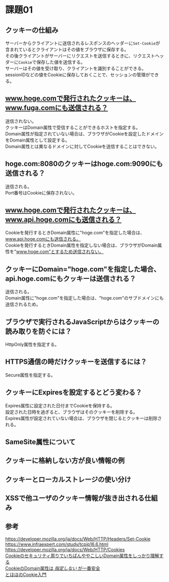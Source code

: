 # 課題01

## クッキーの仕組み

サーバーからクライアントに送信されるレスポンスのヘッダーに`Set-Cookie`が含まれているとクライアントはその値をブラウザに保存する。  
その後クライアントがサーバーにリクエストを送信するときに、リクエストヘッダーに`Cookie`で保存した値を送信する。  
サーバーはその値を受け取り、クライアントを識別することができる。  
sessionIDなどの値をCookieに保存しておくことで、セッションの管理ができる。  

## www.hoge.comで発行されたクッキーは、www.fuga.comにも送信される？

送信されない。  
クッキーはDomain属性で受信することができるホストを指定する。  
Domain属性が指定されていない場合は、ブラウザがCookieを設定したドメインをDomain属性として設定する。  
Domain属性とは異なるドメインに対してCookieを送信することはできない。  

## hoge.com:8080のクッキーはhoge.com:9090にも送信される？  

送信される。  
Port番号はCookieに保存されない。  

## www.hoge.comで発行されたクッキーは、www.api.hoge.comにも送信される？  

Cookieを発行するときDomain属性に"hoge.com"を指定した場合は、www.api.hoge.comにも送信される。  
Cookieを発行するときDomain属性を指定しない場合は、ブラウザがDomain属性を"www.hoge.com"とするため送信されない。  

## クッキーにDomain="hoge.com"を指定した場合、api.hoge.comにもクッキーは送信される？  

送信される。  
Domain属性に"hoge.com"を指定した場合は、"hoge.com"のサブドメインにも送信されるため。  

## ブラウザで実行されるJavaScriptからはクッキーの読み取りを防ぐには？  

HttpOnly属性を指定する。  

## HTTPS通信の時だけクッキーを送信するには？  

Secure属性を指定する。  

## クッキーにExpiresを設定するとどう変わる？  

Expires属性に設定された日付までCookieを保持する。  
設定された日時を過ぎると、ブラウザはそのクッキーを削除する。  
Expires属性が設定されていない場合は、ブラウザを閉じるとクッキーは削除される。  

## SameSite属性について

## クッキーに格納しない方が良い情報の例

## クッキーとローカルストレージの使い分け

## XSSで他ユーザのクッキー情報が抜き出される仕組み

## 参考

<https://developer.mozilla.org/ja/docs/Web/HTTP/Headers/Set-Cookie>  
<https://www.infraexpert.com/study/tcpip16.6.html>  
<https://developer.mozilla.org/ja/docs/Web/HTTP/Cookies>  
[Cookieのセキュリティ周りでいちばんややこしいDomain属性をしっかり理解する](https://qiita.com/HAYASHI-Masayuki/items/209039717c15834603d8)  
[CookieのDomain属性は *指定しない* が一番安全](https://blog.tokumaru.org/2011/10/cookiedomain.html)  
[とほほのCookie入門](https://www.tohoho-web.com/wwwcook.html)  
